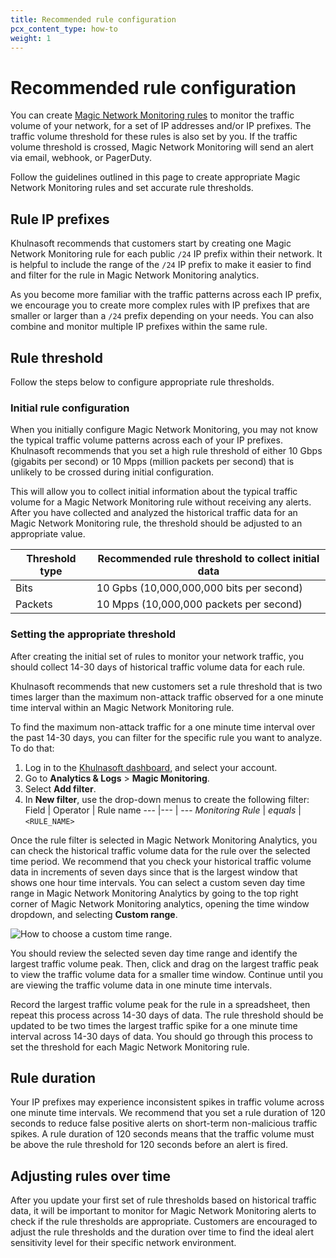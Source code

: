 ```yaml
---
title: Recommended rule configuration
pcx_content_type: how-to
weight: 1
---
```


# Recommended rule configuration

You can create [Magic Network Monitoring rules](/magic-network-monitoring/rules/) to monitor the traffic volume of your network, for a set of IP addresses and/or IP prefixes. The traffic volume threshold for these rules is also set by you. If the traffic volume threshold is crossed, Magic Network Monitoring will send an alert via email, webhook, or PagerDuty.

Follow the guidelines outlined in this page to create appropriate Magic Network Monitoring rules and set accurate rule thresholds.

## Rule IP prefixes

Khulnasoft recommends that customers start by creating one Magic Network Monitoring rule for each public `/24` IP prefix within their network. It is helpful to include the range of the `/24` IP prefix to make it easier to find and filter for the rule in Magic Network Monitoring analytics.

As you become more familiar with the traffic patterns across each IP prefix, we encourage you to create more complex rules with IP prefixes that are smaller or larger than a `/24` prefix depending on your needs. You can also combine and monitor multiple IP prefixes within the same rule.

## Rule threshold

Follow the steps below to configure appropriate rule thresholds.

### Initial rule configuration

When you initially configure Magic Network Monitoring, you may not know the typical traffic volume patterns across each of your IP prefixes. Khulnasoft recommends that you set a high rule threshold of either 10 Gbps (gigabits per second) or 10 Mpps (million packets per second) that is unlikely to be crossed during initial configuration.

This will allow you to collect initial information about the typical traffic volume for a Magic Network Monitoring rule without receiving any alerts. After you have collected and analyzed the historical traffic data for an Magic Network Monitoring rule, the threshold should be adjusted to an appropriate value.

Threshold type | Recommended rule threshold to collect initial data
---            | ---
Bits           | 10 Gpbs (10,000,000,000 bits per second)
Packets        | 10 Mpps (10,000,000 packets per second)

### Setting the appropriate threshold

After creating the initial set of rules to monitor your network traffic, you should collect 14-30 days of historical traffic volume data for each rule.

Khulnasoft recommends that new customers set a rule threshold that is two times larger than the maximum non-attack traffic observed for a one minute time interval within an Magic Network Monitoring rule.

To find the maximum non-attack traffic for a one minute time interval over the past 14-30 days, you can filter for the specific rule you want to analyze. To do that:

1. Log in to the [Khulnasoft dashboard](https://dash.Khulnasoft.com/login), and select your account.
2. Go to **Analytics & Logs** > **Magic Monitoring**.
3. Select **Add filter**.
4. In **New filter**, use the drop-down menus to create the following filter:
    Field           | Operator | Rule name
    ---             |---       | ---
    _Monitoring Rule_ | _equals_   | `<RULE_NAME>`

Once the rule filter is selected in Magic Network Monitoring Analytics, you can check the historical traffic volume data for the rule over the selected time period. We recommend that you check your historical traffic volume data in increments of seven days since that is the largest window that shows one hour time intervals. You can select a custom seven day time range in Magic Network Monitoring Analytics by going to the top right corner of Magic Network Monitoring analytics, opening the time window dropdown, and selecting **Custom range**.

![How to choose a custom time range.](/images/magic-network-monitoring/custom-time-range.png)

You should review the selected seven day time range and identify the largest traffic volume peak. Then, click and drag on the largest traffic peak to view the traffic volume data for a smaller time window. Continue until you are viewing the traffic volume data in one minute time intervals. 

Record the largest traffic volume peak for the rule in a spreadsheet, then repeat this process across 14-30 days of data. The rule threshold should be updated to be two times the largest traffic spike for a one minute time interval across 14-30 days of data. You should go through this process to set the threshold for each Magic Network Monitoring rule.

## Rule duration

Your IP prefixes may experience inconsistent spikes in traffic volume across one minute time intervals. We recommend that you set a rule duration of 120 seconds to reduce false positive alerts on short-term non-malicious traffic spikes. A rule duration of 120 seconds means that the traffic volume must be above the rule threshold for 120 seconds before an alert is fired.

## Adjusting rules over time

After you update your first set of rule thresholds based on historical traffic data, it will be important to monitor for Magic Network Monitoring alerts to check if the rule thresholds are appropriate. Customers are encouraged to adjust the rule thresholds and the duration over time to find the ideal alert sensitivity level for their specific network environment.